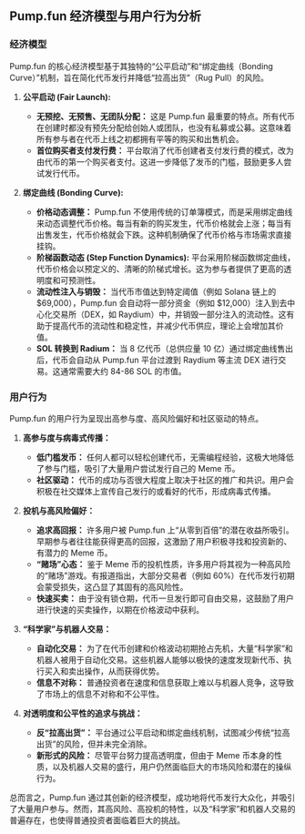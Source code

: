 ## Pump.fun 经济模型与用户行为分析

### 经济模型

Pump.fun 的核心经济模型基于其独特的“公平启动”和“绑定曲线（Bonding Curve）”机制，旨在简化代币发行并降低“拉高出货”（Rug Pull）的风险。

1.  **公平启动 (Fair Launch):**
    *   **无预挖、无预售、无团队分配：** 这是 Pump.fun 最重要的特点。所有代币在创建时都没有预先分配给创始人或团队，也没有私募或公募。这意味着所有参与者在代币上线之初都拥有平等的购买和出售机会。
    *   **首位购买者支付发行费：** 平台取消了代币创建者支付发行费的模式，改为由代币的第一个购买者支付。这进一步降低了发币的门槛，鼓励更多人尝试发行代币。

2.  **绑定曲线 (Bonding Curve):**
    *   **价格动态调整：** Pump.fun 不使用传统的订单簿模式，而是采用绑定曲线来动态调整代币价格。每当有新的购买发生，代币价格就会上涨；每当有出售发生，代币价格就会下跌。这种机制确保了代币价格与市场需求直接挂钩。
    *   **阶梯函数动态 (Step Function Dynamics):** 平台采用阶梯函数绑定曲线，代币价格会以预定义的、清晰的阶梯式增长。这为参与者提供了更高的透明度和可预测性。
    *   **流动性注入与销毁：** 当代币市值达到特定阈值（例如 Solana 链上的 $69,000），Pump.fun 会自动将一部分资金（例如 $12,000）注入到去中心化交易所（DEX，如 Raydium）中，并销毁一部分注入的流动性。这有助于提高代币的流动性和稳定性，并减少代币供应，理论上会增加其价值。
    *   **SOL 转换到 Radium：** 当 8 亿代币（总供应量 10 亿）通过绑定曲线售出后，代币会自动从 Pump.fun 平台过渡到 Raydium 等主流 DEX 进行交易。这通常需要大约 84-86 SOL 的市值。

### 用户行为

Pump.fun 的用户行为呈现出高参与度、高风险偏好和社区驱动的特点。

1.  **高参与度与病毒式传播：**
    *   **低门槛发币：** 任何人都可以轻松创建代币，无需编程经验，这极大地降低了参与门槛，吸引了大量用户尝试发行自己的 Meme 币。
    *   **社区驱动：** 代币的成功与否很大程度上取决于社区的推广和共识。用户会积极在社交媒体上宣传自己发行的或看好的代币，形成病毒式传播。

2.  **投机与高风险偏好：**
    *   **追求高回报：** 许多用户被 Pump.fun 上“从零到百倍”的潜在收益所吸引。早期参与者往往能获得更高的回报，这激励了用户积极寻找和投资新的、有潜力的 Meme 币。
    *   **“赌场”心态：** 鉴于 Meme 币的投机性质，许多用户将其视为一种高风险的“赌场”游戏。有报道指出，大部分交易者（例如 60%）在代币发行初期会蒙受损失，这凸显了其固有的高风险性。
    *   **快速买卖：** 由于没有锁仓期，代币一旦发行即可自由交易，这鼓励了用户进行快速的买卖操作，以期在价格波动中获利。

3.  **“科学家”与机器人交易：**
    *   **自动化交易：** 为了在代币创建和价格波动初期抢占先机，大量“科学家”和机器人被用于自动化交易。这些机器人能够以极快的速度发现新代币、执行买入和卖出操作，从而获得优势。
    *   **信息不对称：** 普通投资者在速度和信息获取上难以与机器人竞争，这导致了市场上的信息不对称和不公平性。

4.  **对透明度和公平性的追求与挑战：**
    *   **反“拉高出货”：** 平台通过公平启动和绑定曲线机制，试图减少传统“拉高出货”的风险，但并未完全消除。
    *   **新形式的风险：** 尽管平台努力提高透明度，但由于 Meme 币本身的性质，以及机器人交易的盛行，用户仍然面临巨大的市场风险和潜在的操纵行为。

总而言之，Pump.fun 通过其创新的经济模型，成功地将代币发行大众化，并吸引了大量用户参与。然而，其高风险、高投机的特性，以及“科学家”和机器人交易的普遍存在，也使得普通投资者面临着巨大的挑战。

